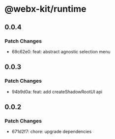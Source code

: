 # @webx-kit/runtime

## 0.0.4

### Patch Changes

- 69c62e0: feat: abstract agnostic selection menu

## 0.0.3

### Patch Changes

- 94b9d0a: feat: add createShadowRootUI api

## 0.0.2

### Patch Changes

- 671d2f7: chore: upgrade dependencies
